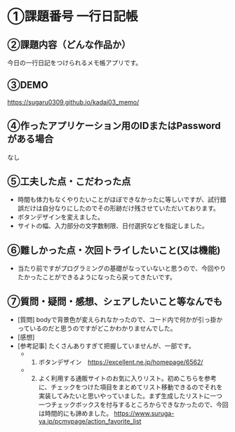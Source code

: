 # ①課題番号 一行日記帳

## ②課題内容（どんな作品か）
今日の一行日記をつけられるメモ帳アプリです。

## ③DEMO
https://sugaru0309.github.io/kadai03_memo/

## ④作ったアプリケーション用のIDまたはPasswordがある場合
なし

## ⑤工夫した点・こだわった点
- 時間も体力もなくやりたいことがほぼできなかったに等しいですが、試行錯誤だけは自分なりにしたのでその形跡だけ残させていただいております。
- ボタンデザインを変えました。
- サイトの幅、入力部分の文字数制限、日付選択などを指定しました。

## ⑥難しかった点・次回トライしたいこと(又は機能)
- 当たり前ですがプログラミングの基礎がなっていないと思うので、今回やりたかったことができるようになったら戻ってきたいです。

## ⑦質問・疑問・感想、シェアしたいこと等なんでも

- [質問] bodyで背景色が変えられなかったので、コード内で何かが引っ掛かっているのだと思うのですがどこかわかりませんでした。
- [感想] 
- [参考記事] たくさんありすぎて把握していませんが、一部です。
  - 1. ボタンデザイン　https://excellent.ne.jp/homepage/6562/
  - 2. よく利用する通販サイトのお気に入りリスト。初めこちらを参考に、チェックをつけた項目をまとめてリスト移動できるのでそれを実装してみたいと思いやっていました。まず生成したリストに一つ一つチェックボックスを付与するところからできなかったので、今回は時間的にも諦めました。
  https://www.suruga-ya.jp/pcmypage/action_favorite_list
